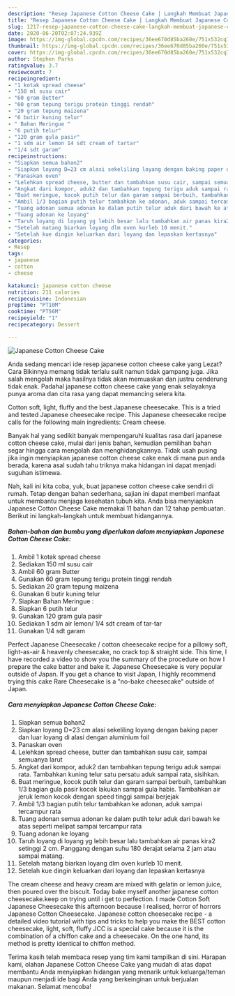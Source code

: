 ```yaml
---
description: "Resep Japanese Cotton Cheese Cake | Langkah Membuat Japanese Cotton Cheese Cake Yang Lezat"
title: "Resep Japanese Cotton Cheese Cake | Langkah Membuat Japanese Cotton Cheese Cake Yang Lezat"
slug: 1217-resep-japanese-cotton-cheese-cake-langkah-membuat-japanese-cotton-cheese-cake-yang-lezat
date: 2020-06-20T02:07:24.939Z
image: https://img-global.cpcdn.com/recipes/36ee670d85ba260e/751x532cq70/japanese-cotton-cheese-cake-foto-resep-utama.jpg
thumbnail: https://img-global.cpcdn.com/recipes/36ee670d85ba260e/751x532cq70/japanese-cotton-cheese-cake-foto-resep-utama.jpg
cover: https://img-global.cpcdn.com/recipes/36ee670d85ba260e/751x532cq70/japanese-cotton-cheese-cake-foto-resep-utama.jpg
author: Stephen Parks
ratingvalue: 3.7
reviewcount: 7
recipeingredient:
- "1 kotak spread cheese"
- "150 ml susu cair"
- "60 gram Butter"
- "60 gram tepung terigu protein tinggi rendah"
- "20 gram tepung maizena"
- "6 butir kuning telur"
- " Bahan Meringue "
- "6 putih telur"
- "120 gram gula pasir"
- "1 sdm air lemon 14 sdt cream of tartar"
- "1/4 sdt garam"
recipeinstructions:
- "Siapkan semua bahan2"
- "Siapkan loyang D=23 cm alasi sekeliling loyang dengan baking paper dan luar loyang di alasi dengan aluminium foil"
- "Panaskan oven"
- "Lelehkan spread cheese, butter dan tambahkan susu cair, sampai semuanya larut"
- "Angkat dari kompor, aduk2 dan tambahkan tepung terigu aduk sampai rata. Tambahkan kuning telur satu persatu aduk sampai rata, sisihkan."
- "Buat meringue, kocok putih telur dan garam sampai berbuih, tambahkan 1/3 bagian gula pasir kocok lakukan sampai gula habis. Tambahkan air jeruk lemon kocok dengan speed tinggi sampai berjejak"
- "Ambil 1/3 bagian putih telur tambahkan ke adonan, aduk sampai tercampur rata"
- "Tuang adonan semua adonan ke dalam putih telur aduk dari bawah ke atas seperti melipat sampai tercampur rata"
- "Tuang adonan ke loyang"
- "Taruh loyang di loyang yg lebih besar lalu tambahkan air panas kira2 setinggi 2 cm. Panggang dengan suhu 180 derajat selama 2 jam atau sampai matang."
- "Setelah matang biarkan loyang dlm oven kurleb 10 menit."
- "Setelah kue dingin keluarkan dari loyang dan lepaskan kertasnya"
categories:
- Resep
tags:
- japanese
- cotton
- cheese

katakunci: japanese cotton cheese 
nutrition: 211 calories
recipecuisine: Indonesian
preptime: "PT10M"
cooktime: "PT56M"
recipeyield: "1"
recipecategory: Dessert

---
```



![Japanese Cotton Cheese Cake](https://img-global.cpcdn.com/recipes/36ee670d85ba260e/751x532cq70/japanese-cotton-cheese-cake-foto-resep-utama.jpg)

Anda sedang mencari ide resep japanese cotton cheese cake yang Lezat? Cara Bikinnya memang tidak terlalu sulit namun tidak gampang juga. Jika salah mengolah maka hasilnya tidak akan memuaskan dan justru cenderung tidak enak. Padahal japanese cotton cheese cake yang enak selayaknya punya aroma dan cita rasa yang dapat memancing selera kita.

Cotton soft, light, fluffy and the best Japanese cheesecake. This is a tried and tested Japanese cheesecake recipe. This Japanese cheesecake recipe calls for the following main ingredients: Cream cheese.

Banyak hal yang sedikit banyak mempengaruhi kualitas rasa dari japanese cotton cheese cake, mulai dari jenis bahan, kemudian pemilihan bahan segar hingga cara mengolah dan menghidangkannya. Tidak usah pusing jika ingin menyiapkan japanese cotton cheese cake enak di mana pun anda berada, karena asal sudah tahu triknya maka hidangan ini dapat menjadi suguhan istimewa.


Nah, kali ini kita coba, yuk, buat japanese cotton cheese cake sendiri di rumah. Tetap dengan bahan sederhana, sajian ini dapat memberi manfaat untuk membantu menjaga kesehatan tubuh kita. Anda bisa menyiapkan Japanese Cotton Cheese Cake memakai 11 bahan dan 12 tahap pembuatan. Berikut ini langkah-langkah untuk membuat hidangannya.

<!--inarticleads1-->

##### Bahan-bahan dan bumbu yang diperlukan dalam menyiapkan Japanese Cotton Cheese Cake:

1. Ambil 1 kotak spread cheese
1. Sediakan 150 ml susu cair
1. Ambil 60 gram Butter
1. Gunakan 60 gram tepung terigu protein tinggi rendah
1. Sediakan 20 gram tepung maizena
1. Gunakan 6 butir kuning telur
1. Siapkan  Bahan Meringue :
1. Siapkan 6 putih telur
1. Gunakan 120 gram gula pasir
1. Sediakan 1 sdm air lemon/ 1/4 sdt cream of tar-tar
1. Gunakan 1/4 sdt garam


Perfect Japanese Cheesecake / cotton cheesecake recipe for a pillowy soft, light-as-air &amp; heavenly cheesecake, no crack top &amp; straight side. This time, I have recorded a video to show you the summary of the procedure on how I prepare the cake batter and bake it. Japanese Cheesecake is very popular outside of Japan. If you get a chance to visit Japan, I highly recommend trying this cake Rare Cheesecake is a &#34;no-bake cheesecake&#34; outside of Japan. 

<!--inarticleads2-->

##### Cara menyiapkan Japanese Cotton Cheese Cake:

1. Siapkan semua bahan2
1. Siapkan loyang D=23 cm alasi sekeliling loyang dengan baking paper dan luar loyang di alasi dengan aluminium foil
1. Panaskan oven
1. Lelehkan spread cheese, butter dan tambahkan susu cair, sampai semuanya larut
1. Angkat dari kompor, aduk2 dan tambahkan tepung terigu aduk sampai rata. Tambahkan kuning telur satu persatu aduk sampai rata, sisihkan.
1. Buat meringue, kocok putih telur dan garam sampai berbuih, tambahkan 1/3 bagian gula pasir kocok lakukan sampai gula habis. Tambahkan air jeruk lemon kocok dengan speed tinggi sampai berjejak
1. Ambil 1/3 bagian putih telur tambahkan ke adonan, aduk sampai tercampur rata
1. Tuang adonan semua adonan ke dalam putih telur aduk dari bawah ke atas seperti melipat sampai tercampur rata
1. Tuang adonan ke loyang
1. Taruh loyang di loyang yg lebih besar lalu tambahkan air panas kira2 setinggi 2 cm. Panggang dengan suhu 180 derajat selama 2 jam atau sampai matang.
1. Setelah matang biarkan loyang dlm oven kurleb 10 menit.
1. Setelah kue dingin keluarkan dari loyang dan lepaskan kertasnya


The cream cheese and heavy cream are mixed with gelatin or lemon juice, then poured over the biscuit. Today bake myself another japanese cotton cheesecake.keep on trying until i get to perfection. I made Cotton Soft Japanese Cheesecake this afternoon because I realised, horror of horrors Japanese Cotton Cheesecake. Japanese cotton cheesecake recipe - a detailed video tutorial with tips and tricks to help you make the BEST cotton cheesecake, light, soft, fluffy JCC is a special cake because it is the combination of a chiffon cake and a cheesecake. On the one hand, its method is pretty identical to chiffon method. 

Terima kasih telah membaca resep yang tim kami tampilkan di sini. Harapan kami, olahan Japanese Cotton Cheese Cake yang mudah di atas dapat membantu Anda menyiapkan hidangan yang menarik untuk keluarga/teman maupun menjadi ide bagi Anda yang berkeinginan untuk berjualan makanan. Selamat mencoba!
